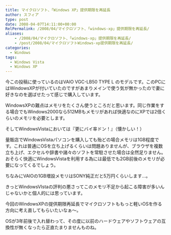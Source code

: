 ```yaml
---
title: マイクロソフト、「Windows XP」提供期限を再延長
author: スフィア
type: post
date: 2008-04-07T14:11:00+00:00
RelPermalink: /2008/04/マイクロソフト、「windows-xp」提供期限を再延長/
aliases:
    - /2008/04/マイクロソフト、「windows-xp」提供期限を再延長/
    - /post/2008/04/マイクロソフトWindows-xp提供期限を再延長/
categories:
  - Windows
tags:
  - Windows Vista
  - Windows XP
---
```

今この投稿に使っているのはVAIO VGC-LB50 TYPE L のモデルです。このPCにはWindowsXPが付いていたのですがあまりメインで使う気が無かったので妻に好きなのを選ばせたって感じで購入しています。

WindowsXPの難点はメモリをたくさん使うところだと思います。同じ作業をする場合でもWindows2000なら512MBもメモリがあれば快適なのにXPでは2倍くらいのメモリを必要とします。

そしてWindowsVistaにおいては『更にバイ率ドン！』（懐かしい！）

量販店でWindowsVistaパソコンを購入しても殆どの場合メモリは1GB程度です。これは普通にOSを立ち上げるくらいは問題ありませんが、ブラウザを複数立ち上げ、エクセルや辞書や諸々のソフトを常駐させた場合は全然足りません。おそらく快適にWindowsVistaを利用する為には最低でも2GB前後のメモリが必要になってくるでしょう。

ちなみにVAIOの1GB増設メモリはSONY純正だと5万円くらいします…。

きっとWindowsVIstaの評判の悪さってこのメモリ不足から起こる障害が多いんじゃないかと個人的には思っています。

今回のWindowsXPの提供期限再延長でマイクロソフトももっと軽いOSを作る方向に考え直してもらいたいなぁ～。

OSが3年前後で入れ替わって、その度に以前のハードウェアやソフトウェアの互換性が無くなったら正直たまりませんものね。